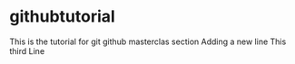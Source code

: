 # githubtutorial
This is the tutorial for git github masterclas section
Adding a new line 
This third Line

